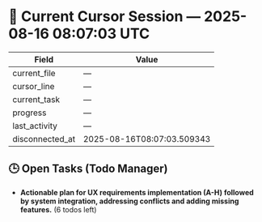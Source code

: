 # 📝 Current Cursor Session — 2025-08-16 08:07:03 UTC

| Field | Value |
|-------|-------|
| current_file | — |
| cursor_line | — |
| current_task | — |
| progress | — |
| last_activity | — |
| disconnected_at | 2025-08-16T08:07:03.509343 |

## 🕒 Open Tasks (Todo Manager)
- **Actionable plan for UX requirements implementation (A-H) followed by system integration, addressing conflicts and adding missing features.** (6 todos left)
